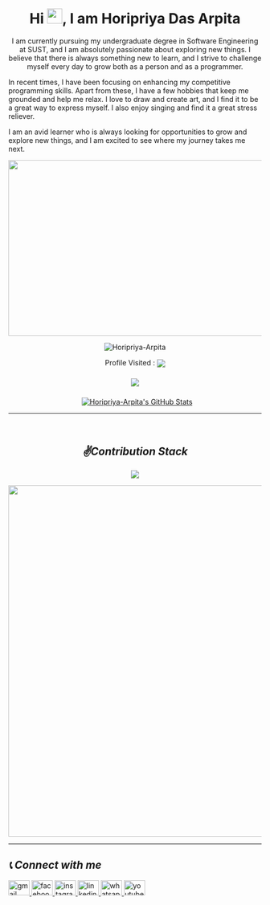 


<h1 align="center">Hi <img src="https://media.giphy.com/media/hvRJCLFzcasrR4ia7z/giphy.gif" width="30px" height="30px">, I am Horipriya Das Arpita </h1>


<p align="center" width="150px"> 
 I am currently pursuing my undergraduate degree in Software Engineering at SUST, and I am absolutely passionate about exploring new things. I believe that there is always something new to learn, and I strive to challenge myself every day to grow both as a person and as a programmer.

In recent times, I have been focusing on enhancing my competitive programming skills. Apart from these, I have a few hobbies that keep me grounded and help me relax. I love to draw and create art, and I find it to be a great way to express myself. I also enjoy singing and find it a great stress reliever.

I am an avid learner who is always looking for opportunities to grow and explore new things, and I am excited to see where my journey takes me next.
</p>

<p align='center'>
<img src="https://mir-s3-cdn-cf.behance.net/project_modules/disp/601014116770475.6068beff4640a.gif" width="600px" height="350">
</p>

<p align="center"> <img src="https://komarev.com/ghpvc/?username=Horipriya-Arpita&label=Profile%20views&color=0e75b6&style=flat" alt="Horipriya-Arpita" /> </p>

<p align='center'> 
Profile Visited : 
<img align="center" src = "https://profile-counter.glitch.me/{Horipriya-Arpita}/count.svg"> 
</p>

<p align='center'>
<a href="https://github.com/Horipriya-Arpita">
  <img align="center" style="margin:0.5rem" src="https://github-readme-stats.vercel.app/api/top-langs/?username=Horipriya-Arpita&hide=html,css&title_color=ffffff&text_color=c9cacc&icon_color=4AB197&bg_color=1A2B34" />
</a>
</p>

<p align='center'>
<a href="https://github.com/Horipriya_Arpita">
  <img align="center" style="margin-left:0.5rem" src="https://github-readme-stats.vercel.app/api?username=Horipriya-Arpita&show_icons=true&line_height=40&count_private=true&title_color=ffffff&text_color=c9cacc&icon_color=4AB097&bg_color=1A2B34" alt="Horipriya-Arpita's GitHub Stats" />
</a>
</p>
<hr>

<br>
<h2 align="center"><b><i>✌️Contribution Stack</i></b> </h2>
<p align="center">

<img align="center" src="https://github-readme-streak-stats.herokuapp.com/?user=Horipriya-Arpita&theme=react&count_private=true" >

</p>
<p align="center">
<img align="center" src="https://github-readme-activity-graph.cyclic.app/graph?username=Horipriya-Arpita&theme=react" width="700" >
</p>
<hr>


## <i>📞 Connect with me</i>

<div align="left">
  <a href="mailto:horipriya288@gmail.com?subject=Want%20to%20contact%20you%20from%20github" target="_blank">
    <img src="https://raw.githubusercontent.com/maurodesouza/profile-readme-generator/master/src/assets/icons/social/gmail/default.svg" width="42" height="30" alt="gmail logo"  />
  </a>
  <a href="https://www.facebook.com/profile.php?id=100007113811083" target="_blank">
    <img src="https://raw.githubusercontent.com/maurodesouza/profile-readme-generator/master/src/assets/icons/social/facebook/default.svg" width="42" height="30" alt="facebook logo"  />
  </a>
  <a href="https://www.instagram.com/arpita_aruu/" target="_blank">
    <img src="https://raw.githubusercontent.com/maurodesouza/profile-readme-generator/master/src/assets/icons/social/instagram/default.svg" width="42" height="30" alt="instagram logo"  />
  </a>
  <a href="https://www.linkedin.com/in/horipriya-arpita-38aa6726b/" target="_blank">
    <img src="https://raw.githubusercontent.com/maurodesouza/profile-readme-generator/master/src/assets/icons/social/linkedin/default.svg" width="42" height="30" alt="linkedin logo"  />
  </a>
  <a href="https://wa.me/+8801726899607" target="_blank">
    <img src="https://raw.githubusercontent.com/maurodesouza/profile-readme-generator/master/src/assets/icons/social/whatsapp/default.svg" width="42" height="30" alt="whatsapp logo"  />
  </a>
  <a href="https://www.youtube.com/channel/UC4VvwCYpfyd9_U4vrXG5f9Q" target="_blank">
    <img src="https://raw.githubusercontent.com/maurodesouza/profile-readme-generator/master/src/assets/icons/social/youtube/default.svg" width="42" height="30" alt="youtube logo"  />
  </a>
</div>


<!--
**Horipriya-Arpita/Horipriya-Arpita** is a ✨ _special_ ✨ repository because its `README.md` (this file) appears on your GitHub profile.

Here are some ideas to get you started:

- 🔭 I’m currently working on ...
- 🌱 I’m currently learning ...
- 👯 I’m looking to collaborate on ...
- 🤔 I’m looking for help with ...
- 💬 Ask me about ...
- 📫 How to reach me: ...
- 😄 Pronouns: ...
- ⚡ Fun fact: ...
-->



